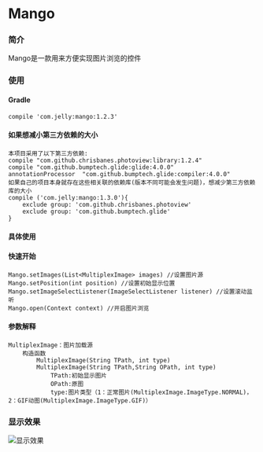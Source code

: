 # Mango
### 简介
Mango是一款用来方便实现图片浏览的控件
### 使用
#### Gradle
	compile 'com.jelly:mango:1.2.3'
#### 如果想减小第三方依赖的大小
    本项目采用了以下第三方依赖:
    compile "com.github.chrisbanes.photoview:library:1.2.4"
    compile "com.github.bumptech.glide:glide:4.0.0"
    annotationProcessor  "com.github.bumptech.glide:compiler:4.0.0"
    如果自己的项目本身就存在这些相关联的依赖库(版本不同可能会发生问题)，想减少第三方依赖库的大小
    compile ('com.jelly:mango:1.3.0'){
        exclude group: 'com.github.chrisbanes.photoview'
        exclude group: 'com.github.bumptech.glide'
    }
#### 具体使用
#### 快速开始
	Mango.setImages(List<MultiplexImage> images) //设置图片源
	Mango.setPosition(int position) //设置初始显示位置
	Mango.setImageSelectListener(ImageSelectListener listener) //设置滚动监听
	Mango.open(Context context) //开启图片浏览
#### 参数解释
	MultiplexImage：图片加载源
		构造函数
		    MultiplexImage(String TPath, int type)
		    MultiplexImage(String TPath,String OPath, int type)
		        TPath:初始显示图片
	        	OPath:原图
		        type:图片类型（1：正常图片(MultiplexImage.ImageType.NORMAL)，2：GIF动图(MultiplexImage.ImageType.GIF)）
### 显示效果
![显示效果](http://upload-images.jianshu.io/upload_images/2098384-534c8f1685f438f4.png)